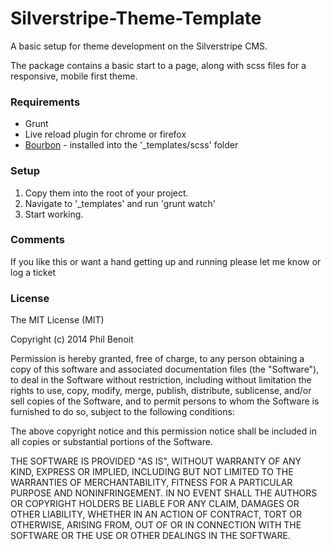 Silverstripe-Theme-Template
===========================

A basic setup for theme development on the Silverstripe CMS. 

The package contains a basic start to a page, along with scss files for a responsive, mobile first theme.

### Requirements

- Grunt
- Live reload plugin for chrome or firefox
- [Bourbon](http://bourbon.io/) - installed into the '_templates/scss' folder

### Setup

1. Copy them into the root of your project.
2. Navigate to '_templates' and run 'grunt watch'
3. Start working. 

### Comments

If you like this or want a hand getting up and running please let me know or log a ticket

### License

The MIT License (MIT)

Copyright (c) 2014 Phil Benoit

Permission is hereby granted, free of charge, to any person obtaining a copy
of this software and associated documentation files (the "Software"), to deal
in the Software without restriction, including without limitation the rights
to use, copy, modify, merge, publish, distribute, sublicense, and/or sell
copies of the Software, and to permit persons to whom the Software is
furnished to do so, subject to the following conditions:

The above copyright notice and this permission notice shall be included in all
copies or substantial portions of the Software.

THE SOFTWARE IS PROVIDED "AS IS", WITHOUT WARRANTY OF ANY KIND, EXPRESS OR
IMPLIED, INCLUDING BUT NOT LIMITED TO THE WARRANTIES OF MERCHANTABILITY,
FITNESS FOR A PARTICULAR PURPOSE AND NONINFRINGEMENT. IN NO EVENT SHALL THE
AUTHORS OR COPYRIGHT HOLDERS BE LIABLE FOR ANY CLAIM, DAMAGES OR OTHER
LIABILITY, WHETHER IN AN ACTION OF CONTRACT, TORT OR OTHERWISE, ARISING FROM,
OUT OF OR IN CONNECTION WITH THE SOFTWARE OR THE USE OR OTHER DEALINGS IN THE
SOFTWARE.